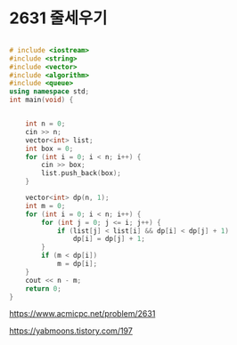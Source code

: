 # 2631 줄세우기

```c++

# include <iostream>
#include <string>
#include <vector>
#include <algorithm>
#include <queue>
using namespace std;
int main(void) {


	int n = 0;
	cin >> n;
	vector<int> list;
	int box = 0;
	for (int i = 0; i < n; i++) {
		cin >> box;
		list.push_back(box);
	}

	vector<int> dp(n, 1);
	int m = 0;
	for (int i = 0; i < n; i++) {
		for (int j = 0; j <= i; j++) {
			if (list[j] < list[i] && dp[i] < dp[j] + 1)
				dp[i] = dp[j] + 1;
		}
		if (m < dp[i])
			m = dp[i];
	}
	cout << n - m;
	return 0;
}
```





https://www.acmicpc.net/problem/2631





https://yabmoons.tistory.com/197